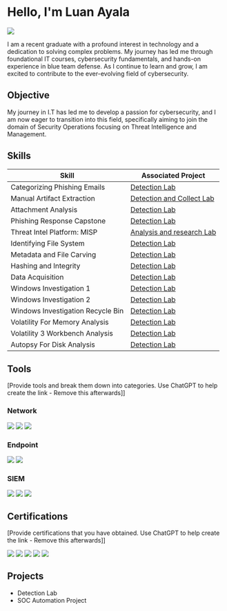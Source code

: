 # Hello, I'm Luan Ayala
<a href="https://linkedin.com"><img src="https://img.shields.io/badge/-LinkedIn-0072b1?&style=for-the-badge&logo=linkedin&logoColor=white" /></a>


I am a recent graduate with a profound interest in technology and a dedication to solving complex problems. My journey has led me through foundational IT courses, cybersecurity fundamentals, and hands-on experience in blue team defense. As I continue to learn and grow, I am excited to contribute to the ever-evolving field of cybersecurity.

## Objective

My journey in I.T has led me to develop a passion for cybersecurity, and I am now eager to transition into this field, specifically aiming to join the domain of Security Operations focusing on Threat Intelligence and Management.

## Skills

| Skill                                         | Associated Project         |
|-----------------------------------------------|----------------------------|
| Categorizing Phishing Emails | <a href="https://drive.google.com/file/d/1G_rqRH-XkeiX6g_qh2I3Vu0MQG7BsDLs/view?usp=sharing">Detection Lab</a>|
| Manual Artifact Extraction | <a href="https://drive.google.com/file/d/1szb_95XFtZkIrvV9ygaShc-K1cbuS5yl/view?usp=sharing">Detection and Collect Lab</a>|
| Attachment Analysis| <a href="https://drive.google.com/file/d/1l3v-raFDd-ag8QL7NoTh5DTBmHjH_7Ad/view?usp=sharing">Detection Lab</a>|
| Phishing Response Capstone | <a href="https://drive.google.com/file/d/1Hcugnx-Deb7uVxTCPkOwsgoVgAcdz1fT/view?usp=sharing">Detection Lab</a>|
| Threat Intel Platform: MISP | <a href="https://drive.google.com/file/d/1Bu0xPgkTy1644uuLY1J2XgEgiBMSxhMk/view?usp=sharing">Analysis and research Lab</a>|
| Identifying File System | <a href="https://drive.google.com/file/d/1vDDYc17zmEj9bKoU_K0gmzsyBOMSj2R2/view?usp=sharing">Detection Lab</a>|
| Metadata and File Carving | <a href="https://drive.google.com/file/d/1B34rF80ziP2ZqOwE88AheFOhp2jwYFWq/view?usp=sharing">Detection Lab</a>|
| Hashing and Integrity | <a href="https://drive.google.com/file/d/1SLtn_47zT9iUweCGNXqNUX7PBdnM5dwv/view?usp=sharing">Detection Lab</a>|
| Data Acquisition | <a href="https://drive.google.com/file/d/1fCJ_4v1XiHIuS_rpYshmMbzJrC--bpcH/view?usp=sharing">Detection Lab</a>|
| Windows Investigation 1 | <a href="https://drive.google.com/file/d/1JMIUypuZ7-frFE8B7Taot-gL9v8Ds2Xz/view?usp=sharing">Detection Lab</a>|
| Windows Investigation 2 | <a href="https://drive.google.com/file/d/12WDEV7F2yr5T8mSr3AoxlusbuoUTkgbS/view?usp=sharing">Detection Lab</a>|
| Windows Investigation Recycle Bin | <a href="https://drive.google.com/file/d/1BCnnCqZKBW0ftJvsUNmhGOq22yxHVi1P/view?usp=sharing">Detection Lab</a>|
| Volatility For Memory Analysis | <a href="https://drive.google.com/file/d/1wZUkzN3EiSRZr2OkBPfa9lsCmPPDUJHF/view?usp=sharing">Detection Lab</a>|
| Volatility 3 Workbench Analysis | <a href="https://drive.google.com/file/d/1VOn4SBVnq6fOaeTTNPyn-iXxOHP4sGt3/view?usp=sharing">Detection Lab</a>|
| Autopsy For Disk Analysis | <a href="https://drive.google.com/file/d/1KQW_6EdjCdVI-v0ppIRlXhm7G8-_PBou/view?usp=sharing">Detection Lab</a>|


## Tools
[Provide tools and break them down into categories. Use ChatGPT to help create the link - Remove this afterwards]]

### Network
<div>
    <img src="https://img.shields.io/badge/-Wireshark-1679A7?&style=for-the-badge&logo=Wireshark&logoColor=white" />
    <img src="https://img.shields.io/badge/-Suricata-EF3B2D?&style=for-the-badge&logo=Suricata&logoColor=white" />
    <img src="https://img.shields.io/badge/-Zeek-777BB4?&style=for-the-badge&logo=Zeek&logoColor=white" />
</div>

### Endpoint
<div>
    <img src="https://img.shields.io/badge/-Microsoft_Defender_for_Endpoint-00A4EF?&style=for-the-badge&logo=Microsoft&logoColor=white" />
    <img src="https://img.shields.io/badge/-Velociraptor-4B275F?&style=for-the-badge&logo=Velociraptor&logoColor=white" />
</div>

### SIEM
<div>
    <img src="https://img.shields.io/badge/-Microsoft_Sentinel-0078D4?&style=for-the-badge&logo=Microsoft&logoColor=white" />
    <img src="https://img.shields.io/badge/-Splunk-000000?&style=for-the-badge&logo=Splunk&logoColor=white" />
    <img src="https://img.shields.io/badge/-Elastic-005571?&style=for-the-badge&logo=Elastic&logoColor=white" />
</div>

## Certifications
[Provide certifications that you have obtained. Use ChatGPT to help create the link - Remove this afterwards]]
<div>
<img src="https://img.shields.io/badge/-Security%2B-FF0000?&style=for-the-badge&logo=CompTIA&logoColor=white" />
<img src="https://img.shields.io/badge/-Network%2B-007ACC?&style=for-the-badge&logo=CompTIA&logoColor=white" />
<img src="https://img.shields.io/badge/-A%2B-4D4D4D?&style=for-the-badge&logo=CompTIA&logoColor=white" />
<img src="https://img.shields.io/badge/-CDSA-006400?&style=for-the-badge&logoColor=white" />
<img src="https://img.shields.io/badge/-CCD-000080?&style=for-the-badge&logoColor=white" />
</div>

## Projects
- Detection Lab
- SOC Automation Project
